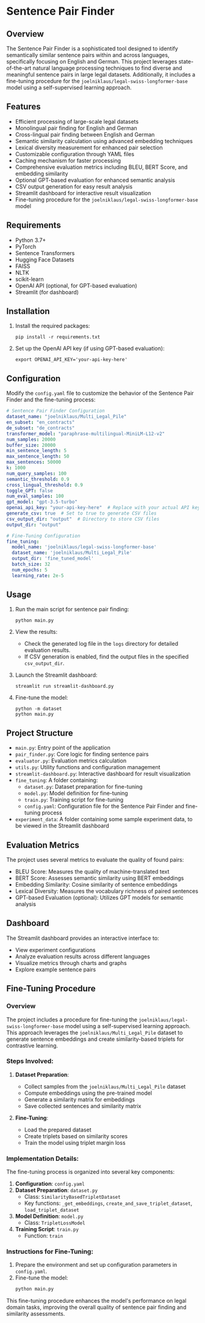 # Sentence Pair Finder

## Overview
The Sentence Pair Finder is a sophisticated tool designed to identify semantically similar sentence pairs within and across languages, specifically focusing on English and German. This project leverages state-of-the-art natural language processing techniques to find diverse and meaningful sentence pairs in large legal datasets. Additionally, it includes a fine-tuning procedure for the `joelniklaus/legal-swiss-longformer-base` model using a self-supervised learning approach.

## Features
- Efficient processing of large-scale legal datasets
- Monolingual pair finding for English and German
- Cross-lingual pair finding between English and German
- Semantic similarity calculation using advanced embedding techniques
- Lexical diversity measurement for enhanced pair selection
- Customizable configuration through YAML files
- Caching mechanism for faster processing
- Comprehensive evaluation metrics including BLEU, BERT Score, and embedding similarity
- Optional GPT-based evaluation for enhanced semantic analysis
- CSV output generation for easy result analysis
- Streamlit dashboard for interactive result visualization
- Fine-tuning procedure for the `joelniklaus/legal-swiss-longformer-base` model

## Requirements
- Python 3.7+
- PyTorch
- Sentence Transformers
- Hugging Face Datasets
- FAISS
- NLTK
- scikit-learn
- OpenAI API (optional, for GPT-based evaluation)
- Streamlit (for dashboard)

## Installation
1. Install the required packages:
   ```
   pip install -r requirements.txt
   ```

2. Set up the OpenAI API key (if using GPT-based evaluation):
   ```
   export OPENAI_API_KEY='your-api-key-here'
   ```

## Configuration
Modify the `config.yaml` file to customize the behavior of the Sentence Pair Finder and the fine-tuning process:

```yaml
# Sentence Pair Finder Configuration
dataset_name: "joelniklaus/Multi_Legal_Pile"
en_subset: "en_contracts"
de_subset: "de_contracts"
transformer_model: "paraphrase-multilingual-MiniLM-L12-v2"
num_samples: 20000
buffer_size: 20000
min_sentence_length: 5
max_sentence_length: 50
max_sentences: 50000
k: 1000
num_query_samples: 100
semantic_threshold: 0.9
cross_lingual_threshold: 0.9
toggle_GPT: false
num_eval_samples: 100
gpt_model: "gpt-3.5-turbo"
openai_api_key: "your-api-key-here"  # Replace with your actual API key
generate_csv: true  # Set to true to generate CSV files
csv_output_dir: "output"  # Directory to store CSV files
output_dir: "output"

# Fine-Tuning Configuration
fine_tuning:
  model_name: 'joelniklaus/legal-swiss-longformer-base'
  dataset_name: 'joelniklaus/Multi_Legal_Pile'
  output_dir: 'fine_tuned_model'
  batch_size: 32
  num_epochs: 5
  learning_rate: 2e-5
```

## Usage
1. Run the main script for sentence pair finding:
   ```
   python main.py
   ```

2. View the results:
   - Check the generated log file in the `logs` directory for detailed evaluation results.
   - If CSV generation is enabled, find the output files in the specified `csv_output_dir`.

3. Launch the Streamlit dashboard:
   ```
   streamlit run streamlit-dashboard.py
   ```

4. Fine-tune the model:
   ```
   python -m dataset
   python main.py
   ```

## Project Structure
- `main.py`: Entry point of the application
- `pair_finder.py`: Core logic for finding sentence pairs
- `evaluator.py`: Evaluation metrics calculation
- `utils.py`: Utility functions and configuration management
- `streamlit-dashboard.py`: Interactive dashboard for result visualization
- `fine_tuning`: A folder containing:
  - `dataset.py`: Dataset preparation for fine-tuning
  - `model.py`: Model definition for fine-tuning
  - `train.py`: Training script for fine-tuning
  - `config.yaml`: Configuration file for the Sentence Pair Finder and fine-tuning process
- `experiment_data`: A folder containing some sample experiment data, to be viewed in the Streamlit dashboard

## Evaluation Metrics
The project uses several metrics to evaluate the quality of found pairs:
- BLEU Score: Measures the quality of machine-translated text
- BERT Score: Assesses semantic similarity using BERT embeddings
- Embedding Similarity: Cosine similarity of sentence embeddings
- Lexical Diversity: Measures the vocabulary richness of paired sentences
- GPT-based Evaluation (optional): Utilizes GPT models for semantic analysis

## Dashboard
The Streamlit dashboard provides an interactive interface to:
- View experiment configurations
- Analyze evaluation results across different languages
- Visualize metrics through charts and graphs
- Explore example sentence pairs

## Fine-Tuning Procedure

### Overview
The project includes a procedure for fine-tuning the `joelniklaus/legal-swiss-longformer-base` model using a self-supervised learning approach. This approach leverages the `joelniklaus/Multi_Legal_Pile` dataset to generate sentence embeddings and create similarity-based triplets for contrastive learning.

### Steps Involved:
1. **Dataset Preparation**:
   - Collect samples from the `joelniklaus/Multi_Legal_Pile` dataset
   - Compute embeddings using the pre-trained model
   - Generate a similarity matrix for embeddings
   - Save collected sentences and similarity matrix

2. **Fine-Tuning**:
   - Load the prepared dataset
   - Create triplets based on similarity scores
   - Train the model using triplet margin loss

### Implementation Details:
The fine-tuning process is organized into several key components:

1. **Configuration**: `config.yaml`
2. **Dataset Preparation**: `dataset.py`
   - Class: `SimilarityBasedTripletDataset`
   - Key functions: `_get_embeddings`, `create_and_save_triplet_dataset`, `load_triplet_dataset`
3. **Model Definition**: `model.py`
   - Class: `TripletLossModel`
4. **Training Script**: `train.py`
   - Function: `train`

### Instructions for Fine-Tuning:
1. Prepare the environment and set up configuration parameters in `config.yaml`.
2. Fine-tune the model:
   ```sh
   python main.py
   ```

This fine-tuning procedure enhances the model's performance on legal domain tasks, improving the overall quality of sentence pair finding and similarity assessments.